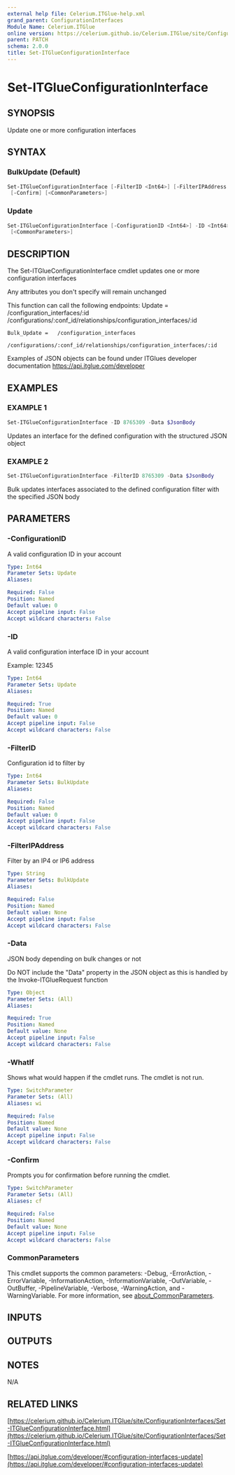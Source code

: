 ```yaml
---
external help file: Celerium.ITGlue-help.xml
grand_parent: ConfigurationInterfaces
Module Name: Celerium.ITGlue
online version: https://celerium.github.io/Celerium.ITGlue/site/ConfigurationInterfaces/Set-ITGlueConfigurationInterface.html
parent: PATCH
schema: 2.0.0
title: Set-ITGlueConfigurationInterface
---
```


# Set-ITGlueConfigurationInterface

## SYNOPSIS
Update one or more configuration interfaces

## SYNTAX

### BulkUpdate (Default)
```powershell
Set-ITGlueConfigurationInterface [-FilterID <Int64>] [-FilterIPAddress <String>] -Data <Object> [-WhatIf]
 [-Confirm] [<CommonParameters>]
```

### Update
```powershell
Set-ITGlueConfigurationInterface [-ConfigurationID <Int64>] -ID <Int64> -Data <Object> [-WhatIf] [-Confirm]
 [<CommonParameters>]
```

## DESCRIPTION
The Set-ITGlueConfigurationInterface cmdlet updates one
or more configuration interfaces

Any attributes you don't specify will remain unchanged

This function can call the following endpoints:
    Update =    /configuration_interfaces/:id
                /configurations/:conf_id/relationships/configuration_interfaces/:id

    Bulk_Update =   /configuration_interfaces
                    /configurations/:conf_id/relationships/configuration_interfaces/:id

Examples of JSON objects can be found under ITGlues developer documentation
    https://api.itglue.com/developer

## EXAMPLES

### EXAMPLE 1
```powershell
Set-ITGlueConfigurationInterface -ID 8765309 -Data $JsonBody
```

Updates an interface for the defined configuration with the structured
JSON object

### EXAMPLE 2
```powershell
Set-ITGlueConfigurationInterface -FilterID 8765309 -Data $JsonBody
```

Bulk updates interfaces associated to the defined configuration filter
with the specified JSON body

## PARAMETERS

### -ConfigurationID
A valid configuration ID in your account

```yaml
Type: Int64
Parameter Sets: Update
Aliases:

Required: False
Position: Named
Default value: 0
Accept pipeline input: False
Accept wildcard characters: False
```

### -ID
A valid configuration interface ID in your account

Example: 12345

```yaml
Type: Int64
Parameter Sets: Update
Aliases:

Required: True
Position: Named
Default value: 0
Accept pipeline input: False
Accept wildcard characters: False
```

### -FilterID
Configuration id to filter by

```yaml
Type: Int64
Parameter Sets: BulkUpdate
Aliases:

Required: False
Position: Named
Default value: 0
Accept pipeline input: False
Accept wildcard characters: False
```

### -FilterIPAddress
Filter by an IP4 or IP6 address

```yaml
Type: String
Parameter Sets: BulkUpdate
Aliases:

Required: False
Position: Named
Default value: None
Accept pipeline input: False
Accept wildcard characters: False
```

### -Data
JSON body depending on bulk changes or not

Do NOT include the "Data" property in the JSON object as this is handled
by the Invoke-ITGlueRequest function

```yaml
Type: Object
Parameter Sets: (All)
Aliases:

Required: True
Position: Named
Default value: None
Accept pipeline input: False
Accept wildcard characters: False
```

### -WhatIf
Shows what would happen if the cmdlet runs.
The cmdlet is not run.

```yaml
Type: SwitchParameter
Parameter Sets: (All)
Aliases: wi

Required: False
Position: Named
Default value: None
Accept pipeline input: False
Accept wildcard characters: False
```

### -Confirm
Prompts you for confirmation before running the cmdlet.

```yaml
Type: SwitchParameter
Parameter Sets: (All)
Aliases: cf

Required: False
Position: Named
Default value: None
Accept pipeline input: False
Accept wildcard characters: False
```

### CommonParameters
This cmdlet supports the common parameters: -Debug, -ErrorAction, -ErrorVariable, -InformationAction, -InformationVariable, -OutVariable, -OutBuffer, -PipelineVariable, -Verbose, -WarningAction, and -WarningVariable. For more information, see [about_CommonParameters](http://go.microsoft.com/fwlink/?LinkID=113216).

## INPUTS

## OUTPUTS

## NOTES
N/A

## RELATED LINKS

[https://celerium.github.io/Celerium.ITGlue/site/ConfigurationInterfaces/Set-ITGlueConfigurationInterface.html](https://celerium.github.io/Celerium.ITGlue/site/ConfigurationInterfaces/Set-ITGlueConfigurationInterface.html)

[https://api.itglue.com/developer/#configuration-interfaces-update](https://api.itglue.com/developer/#configuration-interfaces-update)

